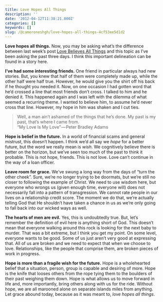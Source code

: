 ```yaml
---
title: Love Hopes All Things
description: ''
date: '2012-04-12T11:38:21.000Z'
categories: []
keywords: []
slug: /@cameroneshgh/love-hopes-all-things-4cf53ee5d1d2
---
```


**Love hopes all things.** Now, you may be asking what’s the difference between last week’s post [Love Believes All Things](http://104.193.143.57/~waywar13/ce/2012/04/05/love-believes-all-things/ "Love Believes All Things") and this topic as I’ve been asking the past three days. I think this important delineation can be found in a story here.

**I’ve had some interesting friends.** One friend in particular always had new stories. But, you knew that half of them were completely made up, while the other half were half true. However, he would give you the shirt off his back if he thought you needed it. Now, on one occasion I had gotten word that he’d crossed a line that most friends don’t cross. I talked to him and he denied it. This happened again and I was left with the dilemma of what seemed a recurring theme. I wanted to believe him, to assume he’d never cross that line. However, my hope in him was shaken and I cut ties.

> Well, a man ain’t ashamed of the things that he’s done. My past is my past, that’s where I came from.  
> “My Love Is My Love” — Peter Bradley Adams

**Hope is belief in the future.** In a world of financial scams and general mistrust, this doesn’t happen. I think we’d all say we _hope_ for a better future, but the word we really mean is _wish_. We cognitively believe there is better on the horizon, but we’ve seen too much of the past to think it probable. This is not hope, friends. This is not love. Love can’t continue in the way of a loan officer.

**Leave room for grace.** We’ve swung a long way from the days of “turn the other cheek”. Sure, we’re no longer trying to be doormats, but we’re still no closer to following the example of Christ. We need to use wisdom here, but everyone who wrongs us (given enough time, everyone will) does not necessarily fall into a pattern of transgression. We cannot rate people in our lives on a relationship credit score. The moment we do that, we’re actually telling God that He shouldn’t have taken a chance in us as we’re only going to fall back into our wicked ways as well.

**The hearts of men are evil.** Yes, this is undoubtedly true. But, let’s remember the definition of evil here is anything short of God. This doesn’t mean that everyone walking around this rock is looking for the next baby to murder. That was a bit extreme, but I think you get my point. On some level, everyone wants to be good. Some of us just aren’t very good at expressing that. All of us are broken and we need to expect that when we choose to love. Relationships, like the people that comprise them, are broken pieces of work in progress.

**Hope is more than a fragile wish for the future.** Hope is a wholehearted belief that a situation, person, group is capable and desiring of more. Hope is the knife that looses others from the rope tying them to the boulders of their past weighing them down. Hope is what allows us to move forward in life and, more importantly, bring others along with us for the ride. Without hope, we are all marooned alone on separate islands miles from anything. Let grace abound today, because as it was meant to, _love hopes all things_.